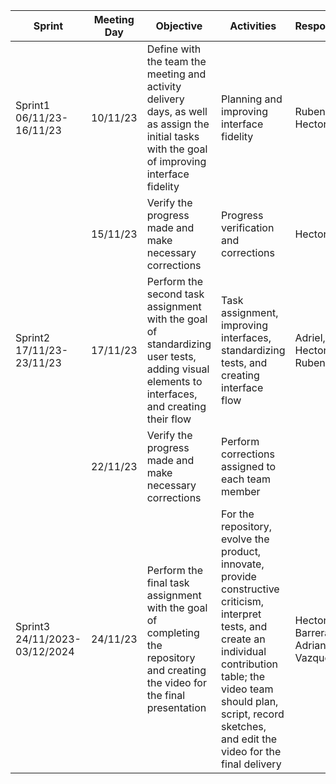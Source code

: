 | Sprint | Meeting Day | Objective | Activities | Responsible | Deadline | Results |
| ------- | ------------- | ------------- | ------------- | ------- | ------------ | -- |
| Sprint1 06/11/23-16/11/23 | 10/11/23 | Define with the team the meeting and activity delivery days, as well as assign the initial tasks with the goal of improving interface fidelity | Planning and improving interface fidelity | Ruben and Hector | 15/11/23 | |
| | 15/11/23 | Verify the progress made and make necessary corrections | Progress verification and corrections | Hector | 16/11/23 | |
| Sprint2 17/11/23-23/11/23 | 17/11/23 | Perform the second task assignment with the goal of standardizing user tests, adding visual elements to interfaces, and creating their flow | Task assignment, improving interfaces, standardizing tests, and creating interface flow | Adriel, Hector, and Ruben | 22/11/23 | |
| | 22/11/23 | Verify the progress made and make necessary corrections | Perform corrections assigned to each team member | | 23/11/2023 | |
| Sprint3 24/11/2023-03/12/2024 | 24/11/23 | Perform the final task assignment with the goal of completing the repository and creating the video for the final presentation | For the repository, evolve the product, innovate, provide constructive criticism, interpret tests, and create an individual contribution table; the video team should plan, script, record sketches, and edit the video for the final delivery | Hector Barrera and Adrian Vazquez | 01/12/2023| |
